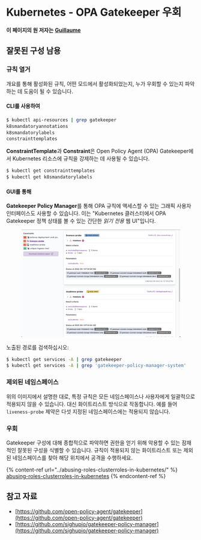# Kubernetes - OPA Gatekeeper 우회

**이 페이지의 원 저자는** [**Guillaume**](https://www.linkedin.com/in/guillaume-chapela-ab4b9a196)

## 잘못된 구성 남용

### 규칙 열거

개요를 통해 활성화된 규칙, 어떤 모드에서 활성화되었는지, 누가 우회할 수 있는지 파악하는 데 도움이 될 수 있습니다.

#### CLI를 사용하여
```bash
$ kubectl api-resources | grep gatekeeper
k8smandatoryannotations                                                             constraints.gatekeeper.sh/v1beta1                  false        K8sMandatoryAnnotations
k8smandatorylabels                                                                  constraints.gatekeeper.sh/v1beta1                  false        K8sMandatoryLabel
constrainttemplates                                                                 templates.gatekeeper.sh/v1                         false        ConstraintTemplate
```
**ConstraintTemplate**과 **Constraint**은 Open Policy Agent (OPA) Gatekeeper에서 Kubernetes 리소스에 규칙을 강제하는 데 사용될 수 있습니다.
```bash
$ kubectl get constrainttemplates
$ kubectl get k8smandatorylabels
```
#### GUI를 통해

**Gatekeeper Policy Manager**를 통해 OPA 규칙에 액세스할 수 있는 그래픽 사용자 인터페이스도 사용할 수 있습니다. 이는 "Kubernetes 클러스터에서 OPA Gatekeeper 정책 상태를 볼 수 있는 간단한 _읽기 전용_ 웹 UI"입니다.

<figure><img src="../../../.gitbook/assets/05-constraints.png" alt=""><figcaption></figcaption></figure>

노출된 경로를 검색하십시오:
```bash
$ kubectl get services -A | grep gatekeeper
$ kubectl get services -A | grep 'gatekeeper-policy-manager-system'
```
### 제외된 네임스페이스

위의 이미지에서 설명한 대로, 특정 규칙은 모든 네임스페이스나 사용자에게 일괄적으로 적용되지 않을 수 있습니다. 대신 화이트리스트 방식으로 작동합니다. 예를 들어 `liveness-probe` 제약은 다섯 지정된 네임스페이스에는 적용되지 않습니다.

### 우회

Gatekeeper 구성에 대해 종합적으로 파악하면 권한을 얻기 위해 악용할 수 있는 잠재적인 잘못된 구성을 식별할 수 있습니다. 규칙이 적용되지 않는 화이트리스트 또는 제외된 네임스페이스를 찾아 해당 위치에서 공격을 수행하세요.

{% content-ref url="../abusing-roles-clusterroles-in-kubernetes/" %}
[abusing-roles-clusterroles-in-kubernetes](../abusing-roles-clusterroles-in-kubernetes/)
{% endcontent-ref %}

## 참고 자료

* [https://github.com/open-policy-agent/gatekeeper](https://github.com/open-policy-agent/gatekeeper)
* [https://github.com/sighupio/gatekeeper-policy-manager](https://github.com/sighupio/gatekeeper-policy-manager)
